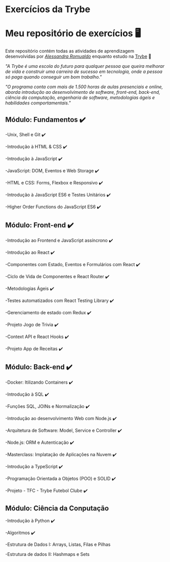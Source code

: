 
# Exercícios da Trybe

# Meu repositório de exercícios :desktop_computer:

Este repositório contém todas as atividades de aprendizagem desenvolvidas por _[Alessandra Romualdo](https://www.linkedin.com/in/alessandra-romualdo-07782b1b7/)_ enquanto estudo na [Trybe](https://www.betrybe.com/) :rocket:

_"A Trybe é uma escola do futuro para qualquer pessoa que queira melhorar de vida e construir uma carreira de sucesso em tecnologia, onde a pessoa só paga quando conseguir um bom trabalho."_

_"O programa conta com mais de 1.500 horas de aulas presenciais e online, aborda introdução ao desenvolvimento de software, front-end, back-end, ciência da computação, engenharia de software, metodologias ágeis e habilidades comportamentais."_

## Módulo: Fundamentos :heavy_check_mark:

-Unix, Shell e Git :heavy_check_mark:

-Introdução à HTML & CSS :heavy_check_mark:

-Introdução à JavaScript :heavy_check_mark:

-JavaScript: DOM, Eventos e Web Storage :heavy_check_mark:

-HTML e CSS: Forms, Flexbox e Responsivo :heavy_check_mark:

-Introdução à JavaScript ES6 e Testes Unitários :heavy_check_mark:

-Higher Order Functions do JavaScript ES6 :heavy_check_mark:

## Módulo: Front-end :heavy_check_mark:

-Introdução ao Frontend e JavaScript assíncrono :heavy_check_mark:

-Introdução ao React :heavy_check_mark:

-Componentes com Estado, Eventos e Formulários com React :heavy_check_mark:

-Ciclo de Vida de Componentes e React Router :heavy_check_mark:

-Metodologias Ágeis :heavy_check_mark:

-Testes automatizados com React Testing Library :heavy_check_mark:

-Gerenciamento de estado com Redux :heavy_check_mark:

-Projeto Jogo de Trivia :heavy_check_mark:

-Context API e React Hooks :heavy_check_mark:

-Projeto App de Receitas :heavy_check_mark:

## Módulo: Back-end :heavy_check_mark:

-Docker: Itilizando Containers :heavy_check_mark:

-Introdução à SQL :heavy_check_mark:

-Funções SQL, JOINs e Normalização :heavy_check_mark:

-Introdução ao desenvolvimento Web com Node.js :heavy_check_mark:

-Arquitetura de Software: Model, Service e Controller :heavy_check_mark:

-Node.js: ORM e Autenticação :heavy_check_mark:

-Masterclass: Implatação de Aplicações na Nuvem :heavy_check_mark:

-Introdução a TypeScript :heavy_check_mark:

-Programação Orientada a Objetos (POO) e SOLID :heavy_check_mark:

-Projeto - TFC - Trybe Futebol Clube :heavy_check_mark:

## Módulo: Ciência da Conputação

-Introdução à Python :heavy_check_mark:

-Algoritmos :heavy_check_mark:

-Estrutura de Dados I: Arrays, Listas, Filas e Pilhas

-Estrutura de dados II: Hashmaps e Sets